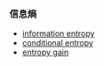 ### 信息熵
- [information entropy](https://zhuanlan.zhihu.com/p/26486223)
- [conditional entropy](https://zhuanlan.zhihu.com/p/26551798)
- [entropy gain](https://zhuanlan.zhihu.com/p/26596036)
